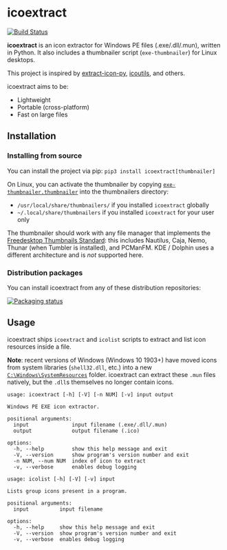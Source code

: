 # icoextract

[![Build Status](https://drone.overdrivenetworks.com/api/badges/jlu5/icoextract/status.svg)](https://drone.overdrivenetworks.com/jlu5/icoextract)

**icoextract** is an icon extractor for Windows PE files (.exe/.dll/.mun), written in Python. It also includes a thumbnailer script (`exe-thumbnailer`) for Linux desktops.

This project is inspired by [extract-icon-py](https://github.com/firodj/extract-icon-py), [icoutils](https://www.nongnu.org/icoutils/), and others.

icoextract aims to be:

- Lightweight
- Portable (cross-platform)
- Fast on large files

## Installation

### Installing from source

You can install the project via pip: `pip3 install icoextract[thumbnailer]`

On Linux, you can activate the thumbnailer by copying [`exe-thumbnailer.thumbnailer`](/exe-thumbnailer.thumbnailer) into the thumbnailers directory:

- `/usr/local/share/thumbnailers/` if you installed `icoextract` globally
- `~/.local/share/thumbnailers` if you installed `icoextract` for your user only

The thumbnailer should work with any file manager that implements the [Freedesktop Thumbnails Standard](https://specifications.freedesktop.org/thumbnail-spec/thumbnail-spec-latest.html): this includes Nautilus, Caja, Nemo, Thunar (when Tumbler is installed), and PCManFM. KDE / Dolphin uses a different architecture and is *not* supported here.

### Distribution packages

You can install icoextract from any of these distribution repositories:

[![Packaging status](https://repology.org/badge/vertical-allrepos/icoextract.svg)](https://repology.org/project/icoextract/versions)

## Usage

icoextract ships `icoextract` and `icolist` scripts to extract and list icon resources inside a file.

**Note**: recent versions of Windows (Windows 10 1903+) have moved icons from system libraries (`shell32.dll`, etc.) into a new [`C:\Windows\SystemResources`](https://superuser.com/questions/1480268/) folder. icoextract can extract these `.mun` files natively, but the `.dll`s themselves no longer contain icons.

```
usage: icoextract [-h] [-V] [-n NUM] [-v] input output

Windows PE EXE icon extractor.

positional arguments:
  input              input filename (.exe/.dll/.mun)
  output             output filename (.ico)

options:
  -h, --help         show this help message and exit
  -V, --version      show program's version number and exit
  -n NUM, --num NUM  index of icon to extract
  -v, --verbose      enables debug logging
```

```
usage: icolist [-h] [-V] [-v] input

Lists group icons present in a program.

positional arguments:
  input          input filename

options:
  -h, --help     show this help message and exit
  -V, --version  show program's version number and exit
  -v, --verbose  enables debug logging
```
